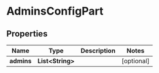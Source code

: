

# AdminsConfigPart

## Properties

Name | Type | Description | Notes
------------ | ------------- | ------------- | -------------
**admins** | **List&lt;String&gt;** |  |  [optional]



